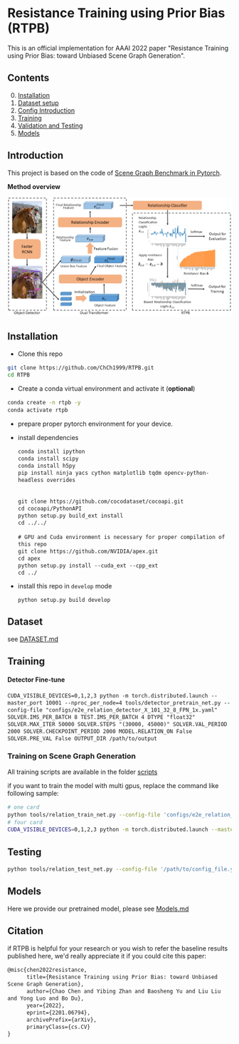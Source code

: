 # Resistance Training using Prior Bias (RTPB)
This is an official implementation for AAAI 2022 paper "Resistance Training using Prior Bias: toward Unbiased Scene Graph Generation". 



## Contents

0. [Installation](#Installation)
1. [Dataset setup](#Dataset-setup)
2. [Config Introduction](#Config-Introduction)
3. [Training](#Training)
4. [Validation and Testing](#Validation-and-Testing)
5. [Models](#Models)

## Introduction

This project is based on the code of [Scene Graph Benchmark in Pytorch](https://github.com/KaihuaTang/Scene-Graph-Benchmark.pytorch). 

**Method overview**

![overall structure](assets/model.png)



## Installation

- Clone this repo
```bash
git clone https://github.com/ChCh1999/RTPB.git
cd RTPB
```

-  Create a conda virtual environment and activate it (**optional**)
```bash
conda create -n rtpb -y
conda activate rtpb
```

- prepare proper pytorch environment for your device. 

+ install dependencies

  ```
  conda install ipython
  conda install scipy
  conda install h5py
  pip install ninja yacs cython matplotlib tqdm opencv-python-headless overrides
  
  
  git clone https://github.com/cocodataset/cocoapi.git
  cd cocoapi/PythonAPI
  python setup.py build_ext install
  cd ../../
  
  # GPU and Cuda environment is necessary for proper compilation of this repo
  git clone https://github.com/NVIDIA/apex.git
  cd apex
  python setup.py install --cuda_ext --cpp_ext
  cd ../
  ```

  

- install this repo in `develop` mode

  ```
  python setup.py build develop
  ```

  

## Dataset
see [DATASET.md](./DATASET.md)




## Training
#### Detector Fine-tune

```
CUDA_VISIBLE_DEVICES=0,1,2,3 python -m torch.distributed.launch --master_port 10001 --nproc_per_node=4 tools/detector_pretrain_net.py --config-file "configs/e2e_relation_detector_X_101_32_8_FPN_1x.yaml" SOLVER.IMS_PER_BATCH 8 TEST.IMS_PER_BATCH 4 DTYPE "float32" SOLVER.MAX_ITER 50000 SOLVER.STEPS "(30000, 45000)" SOLVER.VAL_PERIOD 2000 SOLVER.CHECKPOINT_PERIOD 2000 MODEL.RELATION_ON False SOLVER.PRE_VAL False OUTPUT_DIR /path/to/output 
```

###  Training on Scene Graph Generation

All training scripts are available in the folder [scripts](./scripts/)

if you want to train the model with multi gpus, replace the command like following sample:
```bash
# one card
python tools/relation_train_net.py --config-file 'configs/e2e_relation_X_101_32_8_FPN_1x_trans_predcls.yaml' SOLVER.IMS_PER_BATCH 16 TEST.IMS_PER_BATCH 1 DTYPE float32 SOLVER.MAX_ITER 18000 SOLVER.STEPS '(10000,16000)' SOLVER.WARMUP_ITERS 500 GLOVE_DIR /public/data1/users/chenchao278/model/glove MODEL.PRETRAINED_DETECTOR_CKPT $DET_CKPT OUTPUT_DIR $OUT_PATH SOLVER.PRE_VAL False MODEL.ROI_RELATION_HEAD.PREDICTOR 'DualTransPredictor' MODEL.ROI_RELATION_HEAD.DUAL_TRANS.USE_GRAPH_ENCODE True MODEL.ROI_RELATION_HEAD.DUAL_TRANS.GRAPH_ENCODE_STRATEGY trans
# four card
CUDA_VISIBLE_DEVICES=0,1,2,3 python -m torch.distributed.launch --master_port 10001 --nproc_per_node=4 --config-file 'configs/e2e_relation_X_101_32_8_FPN_1x_trans_predcls.yaml' SOLVER.IMS_PER_BATCH 16 TEST.IMS_PER_BATCH 4 DTYPE float32 SOLVER.MAX_ITER 18000 SOLVER.STEPS '(10000,16000)' SOLVER.WARMUP_ITERS 500 GLOVE_DIR /public/data1/users/chenchao278/model/glove MODEL.PRETRAINED_DETECTOR_CKPT $DET_CKPT OUTPUT_DIR $OUT_PATH SOLVER.PRE_VAL False MODEL.ROI_RELATION_HEAD.PREDICTOR 'DualTransPredictor' MODEL.ROI_RELATION_HEAD.DUAL_TRANS.USE_GRAPH_ENCODE True MODEL.ROI_RELATION_HEAD.DUAL_TRANS.GRAPH_ENCODE_STRATEGY trans
```


## Testing
```bash
python tools/relation_test_net.py --config-file '/path/to/config_file.yaml'
```


## Models
Here we provide our pretrained model, please see [Models.md](./Models.md)


## Citation

if RTPB is helpful for your research or you wish to refer the baseline results published here, we'd really appreciate it if you could cite this paper:
```
@misc{chen2022resistance,
      title={Resistance Training using Prior Bias: toward Unbiased Scene Graph Generation}, 
      author={Chao Chen and Yibing Zhan and Baosheng Yu and Liu Liu and Yong Luo and Bo Du},
      year={2022},
      eprint={2201.06794},
      archivePrefix={arXiv},
      primaryClass={cs.CV}
}
```

